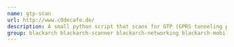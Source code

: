 ```yaml
---
name: gtp-scan
url: http://www.c0decafe.de/
description: A small python script that scans for GTP (GPRS tunneling protocol) speaking hosts.
group: blackarch blackarch-scanner blackarch-networking blackarch-mobile
---
```

